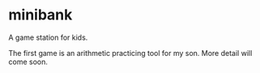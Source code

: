 minibank
========

A game station for kids.

The first game is an arithmetic practicing tool for my son.
More detail will come soon.
